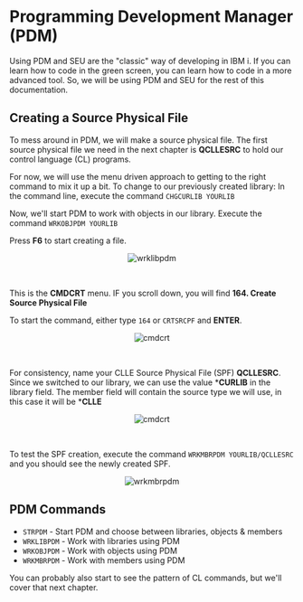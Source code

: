 # Programming Development Manager (PDM)

Using PDM and SEU are the "classic" way of developing in IBM i.
If you can learn how to code in the green screen, you can learn how to code in a more advanced tool.
So, we will be using PDM and SEU for the rest of this documentation.


## Creating a Source Physical File
To mess around in PDM, we will make a source physical file.
The first source physical file we need in the next chapter is **QCLLESRC** to hold our control language (CL) programs.

For now, we will use the menu driven approach to getting to the right command to mix it up a bit.
To change to our previously created library: In the command line, execute the command ```CHGCURLIB YOURLIB```

Now, we'll start PDM to work with objects in our library. Execute the command ```WRKOBJPDM YOURLIB```

Press **F6** to start creating a file.

<figure align="center">
	<img src="./core/ibmi/_assets/pdm-01.PNG" alt="wrklibpdm" />
</figure>

<br>

This is the **CMDCRT** menu. IF you scroll down, you will find **164. Create Source Physical File**

To start the command, either type ```164``` or ```CRTSRCPF``` and **ENTER**.

<figure align="center">
	<img src="./core/ibmi/_assets/pdm-02.PNG" alt="cmdcrt" />
</figure>

<br>

For consistency, name your CLLE Source Physical File (SPF) **QCLLESRC**.
Since we switched to our library, we can use the value ***CURLIB** in the library field.
The member field will contain the source type we will use, in this case it will be ***CLLE**
<figure align="center">
	<img src="./core/ibmi/_assets/pdm-03.PNG" alt="cmdcrt" />
</figure>

<br>

To test the SPF creation, execute the command ```WRKMBRPDM YOURLIB/QCLLESRC```
and you should see the newly created SPF.
<figure align="center">
	<img src="./core/ibmi/_assets/pdm-04.PNG" alt="wrkmbrpdm" />
</figure>


## PDM Commands
* ```STRPDM``` - Start PDM and choose between libraries, objects & members
* ```WRKLIBPDM``` - Work with libraries using PDM
* ```WRKOBJPDM``` - Work with objects using PDM
* ```WRKMBRPDM``` - Work with members using PDM

You can probably also start to see the pattern of CL commands, but we'll cover that next chapter.
